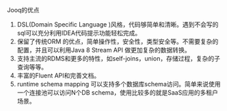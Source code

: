 
Jooq的优点
1. DSL(Domain Specific Language )风格，代码够简单和清晰。遇到不会写的sql可以充分利用IDEA代码提示功能轻松完成。
2. 保留了传统ORM 的优点，简单操作性，安全性，类型安全等。不需要复杂的配置，并且可以利用Java 8 Stream API 做更加复杂的数据转换。
3. 支持主流的RDMS和更多的特性，如self-joins，union，存储过程，复杂的子查询等等。
4. 丰富的Fluent API和完善文档。
5. runtime schema mapping 可以支持多个数据库schema访问。简单来说使用一个连接池可以访问N个DB schema，使用比较多的就是SaaS应用的多租户场景。
